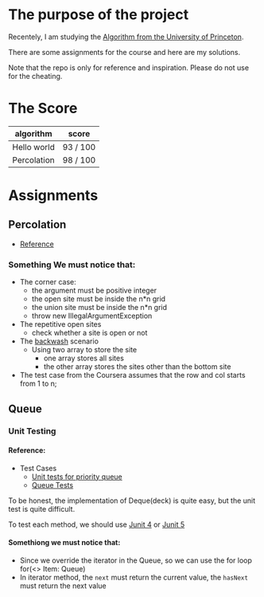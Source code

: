 # The purpose of the project

Recentely, I am studying the [Algorithm from the University of Princeton](https://www.coursera.org/learn/algorithms-part1/home/welcome). 

There are some assignments for the course and here are my solutions. 

Note that the repo is only for reference and inspiration. Please do not use for the cheating.


# The Score

algorithm | score
--- | ---- 
Hello world | 93 / 100
Percolation | 98 / 100


# Assignments
## Percolation
* [Reference](https://coursera.cs.princeton.edu/algs4/assignments/percolation/specification.php)

### Something We must notice that:
* The corner case:
    * the argument must be positive integer
    * the open site must be inside the n*n grid
    * the union site must be inside the n*n grid
    * throw new IllegalArgumentException
* The repetitive open sites
    * check whether a site is open or not
* The [backwash](https://introcs.cs.princeton.edu/java/assignments/checklist/percolation.html) scenario
    * Using two array to store the site
        * one array stores all sites
        * the other array stores the sites other than the bottom site
* The test case from the Coursera assumes that the row and col starts from 1 to n;

## Queue

### Unit Testing
#### Reference:

* Test Cases
    * [Unit tests for priority queue](http://cda.morris.umn.edu/~elenam/2101Spring2016/examples/unit_tests_pq.html)
    * [Queue Tests](https://sites.cs.ucsb.edu/~cappello/56/code/L9/QueueTest.html)

To be honest, the implementation of Deque(deck) is quite easy, but the unit test is quite difficult.

To test each method, we should use [Junit 4](https://junit.org/junit4/) or [Junit 5](https://junit.org/junit5/)

#### Somethiong we must notice that:
* Since we override the iterator in the Queue, so we can use the for loop for(<> Item: Queue)
* In iterator method, the `next` must return the current value, the `hasNext` must return the next value



    
    
    







